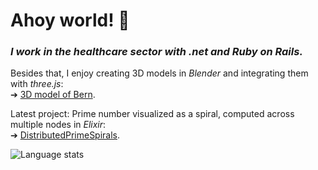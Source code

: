 # Ahoy world! 👋
### _I work in the healthcare sector with .net and Ruby on Rails._ </br>

Besides that, I enjoy creating 3D models in _Blender_ and integrating them with _three.js_: </br>
➔ [3D model of Bern](https://oliolioli.github.io).

Latest project: Prime number visualized as a spiral, computed across multiple nodes in _Elixir_: </br>
➔ [DistributedPrimeSpirals](https://github.com/Wii42/DistributedPrimeSpirals?tab=readme-ov-file#live-demo).</br>

<img src="https://github-readme-stats.vercel.app/api/top-langs/?username=oliolioli&layout=compact&langs_count=8" alt="Language stats">
